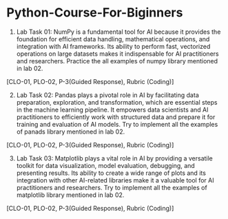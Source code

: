# Python-Course-For-Biginners

1.	Lab Task 01: NumPy is a fundamental tool for AI because it provides the foundation for efficient data handling, mathematical operations, and integration with AI frameworks. Its ability to perform fast, vectorized operations on large datasets makes it indispensable for AI practitioners and researchers. Practice the all examples of numpy library mentioned in lab 02.

[CLO-01, PLO-02, P-3(Guided Response), Rubric (Coding)]

2.	Lab Task 02: Pandas plays a pivotal role in AI by facilitating data preparation, exploration, and transformation, which are essential steps in the machine learning pipeline. It empowers data scientists and AI practitioners to efficiently work with structured data and prepare it for training and evaluation of AI models.
Try to implement all the examples of panads library mentioned in lab 02. 

[CLO-01, PLO-02, P-3(Guided Response), Rubric (Coding)]

3.	Lab Task 03: Matplotlib plays a vital role in AI by providing a versatile toolkit for data visualization, model evaluation, debugging, and presenting results. Its ability to create a wide range of plots and its integration with other AI-related libraries make it a valuable tool for AI practitioners and researchers.
Try to implement all the examples of matplotlib library mentioned in lab 02. 

[CLO-01, PLO-02, P-3(Guided Response), Rubric (Coding)]
